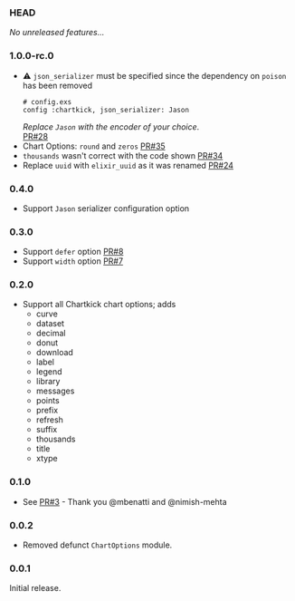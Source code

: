 ### HEAD

_No unreleased features..._

### 1.0.0-rc.0

* :warning: `json_serializer` must be specified since the dependency on `poison` has been removed
  ```
  # config.exs
  config :chartkick, json_serializer: Jason
  ```
  _Replace `Jason` with the encoder of your choice_. \
  [PR#28](https://github.com/buren/chartkick-ex/pull/28)
* Chart Options: `round` and `zeros` [PR#35](https://github.com/buren/chartkick-ex/pull/35)
* `thousands` wasn't correct with the code shown [PR#34](https://github.com/buren/chartkick-ex/pull/34)
* Replace `uuid` with `elixir_uuid` as it was renamed [PR#24](https://github.com/buren/chartkick-ex/pull/24)

### 0.4.0

* Support `Jason` serializer configuration option

### 0.3.0

* Support `defer` option [PR#8](https://github.com/buren/chartkick-ex/pull/8)
* Support `width` option [PR#7](https://github.com/buren/chartkick-ex/pull/7)

### 0.2.0

* Support all Chartkick chart options; adds
  - curve
  - dataset
  - decimal
  - donut
  - download
  - label
  - legend
  - library
  - messages
  - points
  - prefix
  - refresh
  - suffix
  - thousands
  - title
  - xtype

### 0.1.0

* See [PR#3](https://github.com/buren/chartkick-ex/pull/3) - Thank you @mbenatti and @nimish-mehta

### 0.0.2

* Removed defunct `ChartOptions` module.

### 0.0.1

Initial release.

